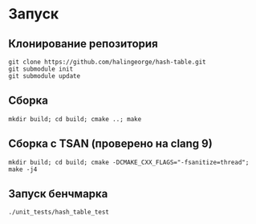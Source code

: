 # Запуск

## Клонирование репозитория

```
git clone https://github.com/halingeorge/hash-table.git
git submodule init
git submodule update
```

## Сборка

```
mkdir build; cd build; cmake ..; make
```

## Сборка с TSAN (проверено на clang 9)
```
mkdir build; cd build; cmake -DCMAKE_CXX_FLAGS="-fsanitize=thread"; make -j4
```

## Запуск бенчмарка

```
./unit_tests/hash_table_test
```


